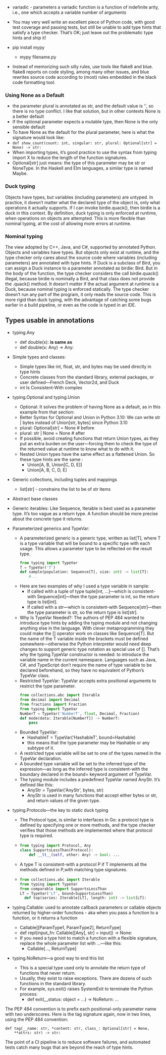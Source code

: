 - variadic - parameters a variadic function is a function of indefinite arity, i.e., one which accepts a variable number of arguments
- You may very well write an excellent
piece of Python code, with good test coverage and passing tests, but still be unable to
add type hints that satisfy a type checker. That’s OK; just leave out the problematic
type hints and ship it!
- pip install mypy
  - mypy filename.py

- Instead of memorizing such silly rules, use tools like flake8 and blue. flake8 reports on
code styling, among many other issues, and blue rewrites source code according to
(most) rules embedded in the black code formatting tool.
### Using None as a Default

- the parameter plural is annotated as str, and the default value is '', so there is no type conflict. I like that solution, but in other contexts None is a better default
- If the optional  parameter expects a mutable type, then None is the only sensible default
- To have None as the default for the plural parameter, here is what the signature  would look like:
- `def show_count(count: int, singular: str, plural: Optional[str] = None) -> str:`
- When importing types, it’s good practice to use the syntax from typing import X to reduce the length of the function signatures.
- Optional[str] just means: the type of this parameter may be str or NoneType. In the Haskell and Elm  languages, a similar type is named Maybe. 

### Duck typing
Objects have types, but variables (including parameters) are untyped. In practice, it doesn’t matter what the declared type of  the object is, only what operations it actually supports. If I can invoke
birdie.quack(), then birdie is a duck in this context. By definition, duck typing
is only enforced at runtime, when operations on objects are attempted. This
is more flexible than nominal typing, at the cost of allowing more errors at runtime.
### Nominal typing
The view adopted by C++, Java, and C#, supported by annotated Python. Objects
and variables have types. But objects only exist at runtime, and the type checker
only cares about the source code where variables (including parameters) are
annotated with type hints. If Duck is a subclass of Bird, you can assign a Duck
instance to a parameter annotated as birdie: Bird. But in the body of the function,
the type checker considers the call birdie.quack() illegal, because birdie
is nominally a Bird, and that class does not provide the .quack() method. It
doesn’t matter if the actual argument at runtime is a Duck, because nominal typing
is enforced statically. The type checker doesn’t run any part of the program, it
only reads the source code. This is more rigid than duck typing, with the advantage
of catching some bugs earlier in a build pipeline, or even as the code is typed
in an IDE.

## Types usable in annotations

- typing.Any
    - def double(x): **is same as**
    - def double(x: Any) -> Any:
- Simple types and classes: 
  - Simple types like int, float, str, and bytes may be used directly in type hints
  - Concrete classes from the standard library, external packages, or user defined—French Deck, Vector2d, and Duck
  - int Is Consistent-With complex
- typing.Optional and typing.Union
  - Optional: It solves the problem of having None as a default, as in this example from that section:
  - Better Syntax for Optional and Union in Python 3.10: We can write str | bytes instead of Union[str, bytes] since Python 3.10
  - plural: Optional[str] = None # before 
  - plural: str | None = None # after
  - If possible, avoid creating functions that return Union types, as they put an extra burden on the user—forcing them to check the type of the returned value at runtime to know what to do with it.
  - Nested Union types have the same effect as a flattened Union. So these type hints are the same :
    - Union[A, B, Union[C, D, E]]
    - Union[A, B, C, D, E]
- Generic collections, including tuples and mappings
  - list[str] - constrains the list to be of str items
- Abstract base classes
- Generic iterables: Like Sequence, Iterable is best used as a parameter type. It’s too vague as a return type. A function should be more precise about the concrete type it returns.
- Parameterized generics and TypeVar:
  - A parameterized generic is a generic type, written as list[T], where T is a type variable that will be bound to a specific type with each usage. This allows a parameter  type to be reflected on the result type.
    ```python
    from typing import TypeVar
    T = TypeVar('T')
    def sample(population: Sequence[T], size: int) -> list[T]:
        #...
    ```
  - Here are two examples of why I used a type variable in sample:
    - If called with a tuple of type tuple[int, ...]—which is consistent-with Sequence[int]—then the type parameter is int, so the return type is list[int].
    - If called with a str—which is consistent-with Sequence[str]—then the type parameter is str, so the return type is list[str].
  - Why Is TypeVar Needed?: The authors of PEP 484 wanted to introduce type hints by adding
the typing module and not changing anything else in the language.
With clever metaprogramming they could make the [] operator
work on classes like Sequence[T]. But the name of the T variable
inside the brackets must be defined somewhere—otherwise the
Python interpreter would need deep changes to support generic
type notation as special use of []. That’s why the typing.TypeVar
constructor is needed: to introduce the variable name in the current
namespace. Languages such as Java, C#, and TypeScript don’t
require the name of type variable to be declared beforehand, so
they have no equivalent of Python’s TypeVar class.
  - Restricted TypeVar: TypeVar accepts extra positional arguments to restrict the type parameter.
    ```python
    from collections.abc import Iterable
    from decimal import Decimal
    from fractions import Fraction
    from typing import TypeVar
    NumberT = TypeVar('NumberT', float, Decimal, Fraction)
    def mode(data: Iterable[NumberT]) -> NumberT:
        pass
    ```
  - Bounded TypeVar:
    - HashableT = TypeVar('HashableT', bound=Hashable)
    - this means that the type parameter may be Hashable or any subtype of it.
  - A restricted type variable will be set to one of the types named in the TypeVar declaration.
  - A bounded type variable will be set to the inferred type of the expression—as long as the inferred type is consistent-with the boundary declared in the bound=  keyword argument of TypeVar.
  - The typing module includes a predefined TypeVar named AnyStr. It’s defined like this:
    - AnyStr = TypeVar('AnyStr', bytes, str)
    - AnyStr is used in many functions that accept either bytes or str, and return values of the given type.
- typing.Protocols—the key to static duck typing
  - The Protocol type, is similar to interfaces in Go: a protocol type is defined by specifying  one or more methods, and the type checker verifies that those methods are implemented  where that protocol type is required.
  - 
    ```python
    from typing import Protocol, Any
    class SupportsLessThan(Protocol):
        def __lt__(self, other: Any) -> bool: ...
    ```
  - A type T is consistent-with a protocol P if T implements all the methods defined in P,with matching type signatures.
  - 
    ```python 
    from collections.abc import Iterable
    from typing import TypeVar
    from comparable import SupportsLessThan
    LT = TypeVar('LT', bound=SupportsLessThan)
      def top(series: Iterable[LT], length: int) -> list[LT]:
    ```

- typing.Callable: used to annotate callback parameters or callable objects returned by higher-order functions - aka when you pass a function to a function, or it returns a function
  - Callable[[ParamType1, ParamType2], ReturnType]
  - def repl(input_fn: Callable[[Any], str] = input]) -> None:
  - If you need a type hint to match a function with a flexible signature, replace the whole parameter list with ...—like this:
    - Callable[..., ReturnType]
- typing.NoReturn—a good way to end this list
  - This is a special type used only to annotate the return type of functions that never return.
  - Usually, they exist to raise exceptions. There are dozens of such functions in the standard library. 
  - For example, sys.exit() raises SystemExit to terminate the Python process:
    - def exit(__status: object = ...) -> NoReturn: ...

The PEP 484 convention is to prefix each positional-only parameter name with two underscores. Here is the tag signature
again, now in two lines, using the PEP 484 convention:

    def tag(__name: str, *content: str, class_: Optional[str] = None,
        **attrs: str) -> str:

The point of a CI pipeline is to reduce software failures, and
automated tests catch many bugs that are beyond the reach of type hints.